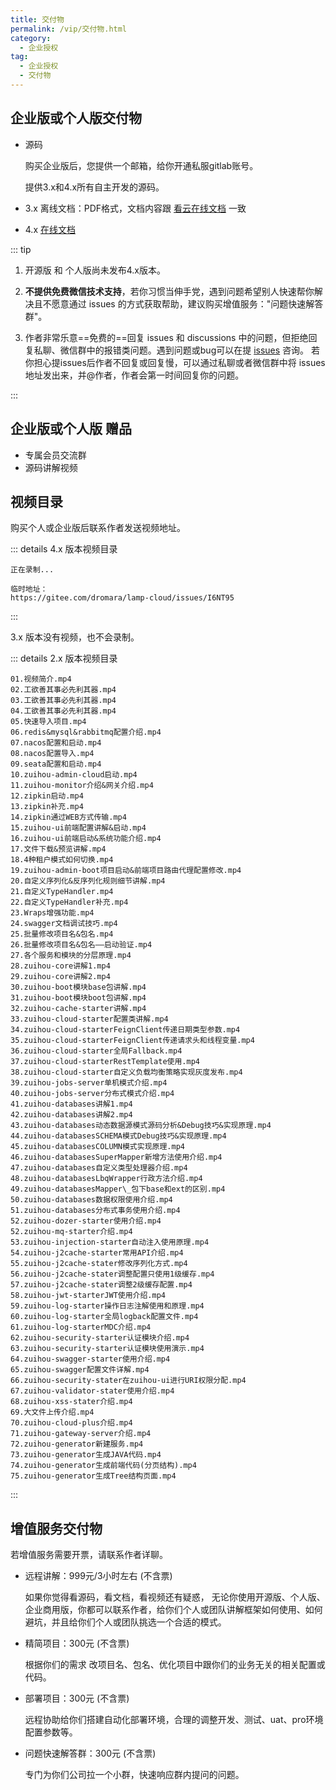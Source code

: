```yaml
---
title: 交付物
permalink: /vip/交付物.html
category:
  - 企业授权
tag:
  - 企业授权
  - 交付物
---
```


## 企业版或个人版交付物
- 源码

  购买企业版后，您提供一个邮箱，给你开通私服gitlab账号。

  提供3.x和4.x所有自主开发的源码。

- 3.x 离线文档：PDF格式，文档内容跟 [看云在线文档](https://www.kancloud.cn/zuihou/zuihou-admin-cloud) 一致

- 4.x [在线文档](../doc/简介.md)

::: tip

1. 开源版 和 个人版尚未发布4.x版本。

2. **不提供免费微信技术支持**，若你习惯当伸手党，遇到问题希望别人快速帮你解决且不愿意通过 issues 的方式获取帮助，建议购买增值服务："问题快速解答群"。

3. 作者非常乐意==免费的==回复 issues 和 discussions 中的问题，但拒绝回复私聊、微信群中的报错类问题。遇到问题或bug可以在提 [issues](https://github.com/dromara/lamp-cloud/issues) 咨询。
   若你担心提issues后作者不回复或回复慢，可以通过私聊或者微信群中将 issues 地址发出来，并@作者，作者会第一时间回复你的问题。

:::


## 企业版或个人版 赠品
- 专属会员交流群
- 源码讲解视频

## 视频目录

购买个人或企业版后联系作者发送视频地址。

:::  details 4.x 版本视频目录

```properties
正在录制...

临时地址：
https://gitee.com/dromara/lamp-cloud/issues/I6NT95
```

:::

3.x 版本没有视频，也不会录制。

:::  details 2.x 版本视频目录

```properties
01.视频简介.mp4
02.工欲善其事必先利其器.mp4
03.工欲善其事必先利其器.mp4
04.工欲善其事必先利其器.mp4
05.快速导入项目.mp4
06.redis&mysql&rabbitmq配置介绍.mp4
07.nacos配置和启动.mp4
08.nacos配置导入.mp4
09.seata配置和启动.mp4
10.zuihou-admin-cloud启动.mp4
11.zuihou-monitor介绍&网关介绍.mp4
12.zipkin启动.mp4
13.zipkin补充.mp4
14.zipkin通过WEB方式传输.mp4
15.zuihou-ui前端配置讲解&启动.mp4
16.zuihou-ui前端启动&系统功能介绍.mp4
17.文件下载&预览讲解.mp4
18.4种租户模式如何切换.mp4
19.zuihou-admin-boot项目启动&前端项目路由代理配置修改.mp4
20.自定义序列化&反序列化规则细节讲解.mp4
21.自定义TypeHandler.mp4
22.自定义TypeHandler补充.mp4
23.Wraps增强功能.mp4
24.swagger文档调试技巧.mp4
25.批量修改项目名&包名.mp4
26.批量修改项目名&包名——启动验证.mp4
27.各个服务和模块的分层原理.mp4
28.zuihou-core讲解1.mp4
29.zuihou-core讲解2.mp4
30.zuihou-boot模块base包讲解.mp4
31.zuihou-boot模块boot包讲解.mp4
32.zuihou-cache-starter讲解.mp4
33.zuihou-cloud-starter配置类讲解.mp4
34.zuihou-cloud-starterFeignClient传递日期类型参数.mp4
35.zuihou-cloud-starterFeignClient传递请求头和线程变量.mp4
36.zuihou-cloud-starter全局Fallback.mp4
37.zuihou-cloud-starterRestTemplate使用.mp4
38.zuihou-cloud-starter自定义负载均衡策略实现灰度发布.mp4
39.zuihou-jobs-server单机模式介绍.mp4
40.zuihou-jobs-server分布式模式介绍.mp4
41.zuihou-databases讲解1.mp4
42.zuihou-databases讲解2.mp4
43.zuihou-databases动态数据源模式源码分析&Debug技巧&实现原理.mp4
44.zuihou-databasesSCHEMA模式Debug技巧&实现原理.mp4
45.zuihou-databasesCOLUMN模式实现原理.mp4
46.zuihou-databasesSuperMapper新增方法使用介绍.mp4
47.zuihou-databases自定义类型处理器介绍.mp4
48.zuihou-databasesLbqWrapper行政方法介绍.mp4
49.zuihou-databasesMapper\_包下base和ext的区别.mp4
50.zuihou-databases数据权限使用介绍.mp4
51.zuihou-databases分布式事务使用介绍.mp4
52.zuihou-dozer-starter使用介绍.mp4
52.zuihou-mq-starter介绍.mp4
53.zuihou-injection-starter自动注入使用原理.mp4
54.zuihou-j2cache-starter常用API介绍.mp4
55.zuihou-j2cache-stater修改序列化方式.mp4
56.zuihou-j2cache-stater调整配置只使用1级缓存.mp4
57.zuihou-j2cache-stater调整2级缓存配置.mp4
58.zuihou-jwt-starterJWT使用介绍.mp4
59.zuihou-log-starter操作日志注解使用和原理.mp4
60.zuihou-log-starter全局logback配置文件.mp4
61.zuihou-log-starterMDC介绍.mp4
62.zuihou-security-starter认证模块介绍.mp4
63.zuihou-security-starter认证模块使用演示.mp4
64.zuihou-swagger-starter使用介绍.mp4
65.zuihou-swagger配置文件详解.mp4
66.zuihou-security-stater在zuihou-ui进行URI权限分配.mp4
67.zuihou-validator-stater使用介绍.mp4
68.zuihou-xss-stater介绍.mp4
69.大文件上传介绍.mp4
70.zuihou-cloud-plus介绍.mp4
71.zuihou-gateway-server介绍.mp4
72.zuihou-generator新建服务.mp4
73.zuihou-generator生成JAVA代码.mp4
74.zuihou-generator生成前端代码(分页结构).mp4
75.zuihou-generator生成Tree结构页面.mp4
```

:::



## 增值服务交付物

若增值服务需要开票，请联系作者详聊。

- 远程讲解：999元/3小时左右  (不含票)

  如果你觉得看源码，看文档，看视频还有疑惑， 无论你使用开源版、个人版、企业商用版，你都可以联系作者，给你们个人或团队讲解框架如何使用、如何避坑，并且给你们个人或团队挑选一个合适的模式。

- 精简项目：300元 (不含票)

  根据你们的需求 改项目名、包名、优化项目中跟你们的业务无关的相关配置或代码。

- 部署项目：300元 (不含票)

  远程协助给你们搭建自动化部署环境，合理的调整开发、测试、uat、pro环境配置参数等。

- 问题快速解答群：300元 (不含票)

  专门为你们公司拉一个小群，快速响应群内提问的问题。
